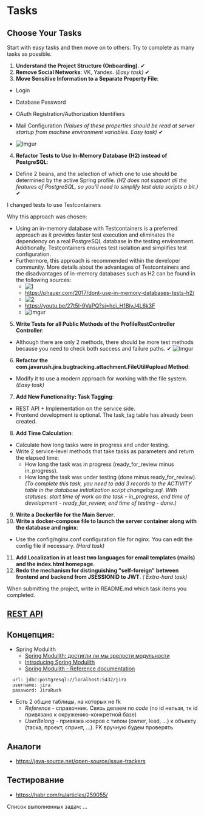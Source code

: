 # Tasks

## Choose Your Tasks

Start with easy tasks and then move on to others. Try to complete as many tasks as possible.

1. **Understand the Project Structure (Onboarding)**. ✔
2. **Remove Social Networks**: VK, Yandex. *(Easy task)* ✔
3. **Move Sensitive Information to a Separate Property File**:

- Login
- Database Password
- OAuth Registration/Authorization Identifiers
- Mail Configuration
  *(Values of these properties should be read at server startup from machine environment variables. Easy task)* ✔

- ![Imgur](https://i.imgur.com/vl6zfYK.png)

4. **Refactor Tests to Use In-Memory Database (H2) instead of PostgreSQL**:

- Define 2 beans, and the selection of which one to use should be determined by the active Spring profile.
  *(H2 does not support all the features of PostgreSQL, so you'll need to simplify test data scripts a bit.)* ✔

I changed tests to use Testcontainers

Why this approach was chosen:
- Using an in-memory database with Testcontainers is a preferred approach as it provides faster test execution and eliminates the dependency on a real PostgreSQL database in the testing environment. Additionally, Testcontainers ensures test isolation and simplifies test configuration.
- Furthermore, this approach is recommended within the developer community. More details about the advantages of Testcontainers and the disadvantages of in-memory databases such as H2 can be found in the following sources:
    - [![1](https://phauer.com/blog/2017/0821-dont-use-in-memory-databases-tests-h2/h2-vs-real-database-eo.svg)](https://phauer.com/2017/dont-use-in-memory-databases-tests-h2/)
    - https://phauer.com/2017/dont-use-in-memory-databases-tests-h2/
    - [![2](https://i.ytimg.com/vi/27t5I-9VaPQ/maxresdefault.jpg)](https://youtu.be/27t5I-9VaPQ?si=hci_H1BlvJ4L6k3F)
    - https://youtu.be/27t5I-9VaPQ?si=hci_H1BlvJ4L6k3F
    - ![Imgur](https://i.imgur.com/9CPseP8.png)

5. **Write Tests for all Public Methods of the ProfileRestController Controller**:
- Although there are only 2 methods, there should be more test methods because you need to check both success and
  failure paths. ✔
  ![Imgur](https://i.imgur.com/GSIR7yg.png)

6. **Refactor the com.javarush.jira.bugtracking.attachment.FileUtil#upload Method**:

- Modify it to use a modern approach for working with the file system. *(Easy task)*

7. **Add New Functionality: Task Tagging**:

- REST API + Implementation on the service side.
- Frontend development is optional. The task_tag table has already been created.

8. **Add Time Calculation**:

- Calculate how long tasks were in progress and under testing.
- Write 2 service-level methods that take tasks as parameters and return the elapsed time:
    - How long the task was in progress (ready_for_review minus in_progress).
    - How long the task was under testing (done minus ready_for_review).
      *(To complete this task, you need to add 3 records to the ACTIVITY table in the database initialization script
      changelog.sql. With statuses: start time of work on the task - in_progress, end time of development -
      ready_for_review, end time of testing - done.)*

9. **Write a Dockerfile for the Main Server**.
10. **Write a docker-compose file to launch the server container along with the database and nginx**:

- Use the config/nginx.conf configuration file for nginx. You can edit the config file if necessary. *(Hard task)*

11. **Add Localization in at least two languages for email templates (mails) and the index.html homepage**.
12. **Redo the mechanism for distinguishing "self-foreign" between frontend and backend from JSESSIONID to JWT**. *(
    Extra-hard task)*

When submitting the project, write in README.md which task items you completed.

## [REST API](http://localhost:8080/doc)

## Концепция:

- Spring Modulith
    - [Spring Modulith: достигли ли мы зрелости модульности](https://habr.com/ru/post/701984/)
    - [Introducing Spring Modulith](https://spring.io/blog/2022/10/21/introducing-spring-modulith)
    - [Spring Modulith - Reference documentation](https://docs.spring.io/spring-modulith/docs/current-SNAPSHOT/reference/html/)

```
  url: jdbc:postgresql://localhost:5432/jira
  username: jira
  password: JiraRush
```

- Есть 2 общие таблицы, на которых не fk
    - _Reference_ - справочник. Связь делаем по _code_ (по id нельзя, тк id привязано к окружению-конкретной базе)
    - _UserBelong_ - привязка юзеров с типом (owner, lead, ...) к объекту (таска, проект, спринт, ...). FK вручную будем
      проверять

## Аналоги

- https://java-source.net/open-source/issue-trackers

## Тестирование

- https://habr.com/ru/articles/259055/

Список выполненных задач:
...